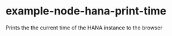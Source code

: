 example-node-hana-print-time
============================

Prints the the current time of the HANA instance to the browser
